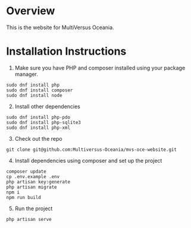 # Overview
This is the website for MultiVersus Oceania.

# Installation Instructions

1. Make sure you have PHP and composer installed using your package manager.

```
sudo dnf install php
sudo dnf install composer
sudo dnf install node
```

2. Install other dependencies 

```
sudo dnf install php-pdo
sudo dnf install php-sqlite3
sudo dnf install php-xml
```
3. Check out the repo

```
git clone git@github.com:Multiversus-Oceania/mvs-oce-website.git 
```

4. Install dependencies using composer and set up the project

```
composer update
cp .env.example .env
php artisan key:generate
php artisan migrate
npm i
npm run build
```
5. Run the project

```
php artisan serve
```
